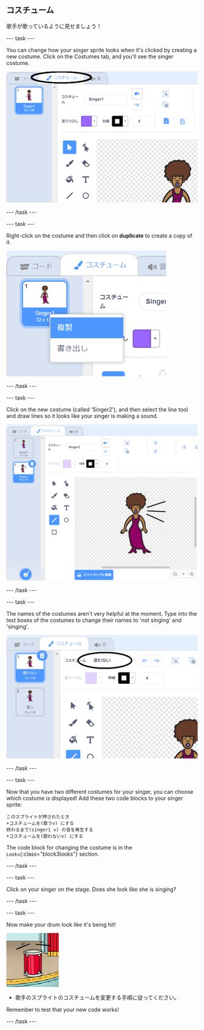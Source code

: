 ## コスチューム

歌手が歌っているように見せましょう！

\--- task \---

You can change how your singer sprite looks when it's clicked by creating a new costume. Click on the Costumes tab, and you'll see the singer costume.

![スクリーンショット](images/band-singer-costume-annotated.png)

\--- /task \---

\--- task \---

Right-click on the costume and then click on **duplicate** to create a copy of it.

![スクリーンショット](images/band-singer-duplicate.png)

\--- /task \---

\--- task \---

Click on the new costume (called 'Singer2'), and then select the line tool and draw lines so it looks like your singer is making a sound.

![スクリーンショット](images/band-singer-click.png)

\--- /task \---

\--- task \---

The names of the costumes aren't very helpful at the moment. Type into the text boxes of the costumes to change their names to 'not singing' and 'singing'.

![スクリーンショット](images/band-singer-name-annotated.png)

\--- /task \---

\--- task \---

Now that you have two different costumes for your singer, you can choose which costume is displayed! Add these two code blocks to your singer sprite:

```blocks3
このスプライトが押されたとき
+コスチュームを(歌うv) にする
終わるまで(singer1 v) の音を再生する
+コスチュームを(歌わないv) にする
```

The code block for changing the costume is in the `Looks`{:class="block3looks"} section.

\--- /task \---

\--- task \---

Click on your singer on the stage. Does she look like she is singing?

\--- /task \---

\--- task \---

Now make your drum look like it's being hit!

![スクリーンショット](images/band-drum-final.png)

- 歌手のスプライトのコスチュームを変更する手順に従ってください。

Remember to test that your new code works!

\--- /task \---